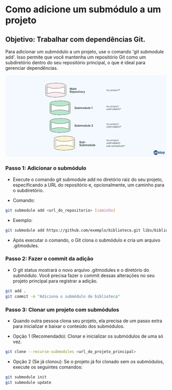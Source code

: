 # Como adicione um submódulo a um projeto

## Objetivo: Trabalhar com dependências Git.

Para adicionar um submódulo a um projeto, use o comando 'git submodule add'. Isso permite que você mantenha um repositório Git como um subdiretório dentro do seu repositório principal, o que é ideal para gerenciar dependências.

![Imagem submodule.](../img/git-submodule.png)

### Passo 1: Adicionar o submódulo

- Execute o comando git submodule add no diretório raiz do seu projeto, especificando a URL do repositório e, opcionalmente, um caminho para o subdiretório.

 * Comando:

```sh
git submodule add <url_do_repositorio> [caminho]
```

 * Exemplo:

```sh
git submodule add https://github.com/exemplo/biblioteca.git libs/biblioteca
```

- Após executar o comando, o Git clona o submódulo e cria um arquivo .gitmodules.

### Passo 2: Fazer o commit da adição

- O git status mostrará o novo arquivo .gitmodules e o diretório do submódulo. Você precisa fazer o commit dessas alterações no seu projeto principal para registrar a adição.

```sh
git add .
git commit -m "Adiciona o submódulo de biblioteca"
```

### Passo 3: Clonar um projeto com submódulos

- Quando outra pessoa clona seu projeto, ela precisa de um passo extra para inicializar e baixar o conteúdo dos submódulos.

 * Opção 1 (Recomendado): Clonar e inicializar os submódulos de uma só vez.

```sh
git clone --recurse-submodules <url_do_projeto_principal>
```

 * Opção 2 (Se já clonou): Se o projeto já foi clonado sem os submódulos, execute os seguintes comandos:

```sh
git submodule init
git submodule update
```

